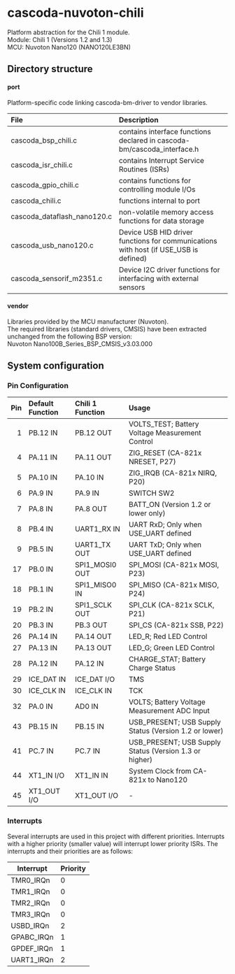 # cascoda-nuvoton-chili
Platform abstraction for the Chili 1 module.<br>
Module: Chili 1 (Versions 1.2 and 1.3)<br>
MCU:    Nuvoton Nano120 (NANO120LE3BN)<br>

## Directory structure
#### port
Platform-specific code linking cascoda-bm-driver to vendor libraries.

| File | Description |
| :--- | :--- |
|cascoda_bsp_chili.c | contains interface functions declared in cascoda-bm/cascoda_interface.h |
|cascoda_isr_chili.c | contains Interrupt Service Routines (ISRs) |
|cascoda_gpio_chili.c | contains functions for controlling module I/Os |
|cascoda_chili.c | functions internal to port |
|cascoda_dataflash_nano120.c | non-volatile memory access functions for data storage |
|cascoda_usb_nano120.c | Device USB HID driver functions for communications with host (if USE_USB is defined) |
|cascoda_sensorif_m2351.c | Device I2C driver functions for interfacing with external sensors |

#### vendor
Libraries provided by the MCU manufacturer (Nuvoton).<br>
The required libraries (standard drivers, CMSIS) have been extracted unchanged from the following BSP version:<br>
Nuvoton Nano100B_Series_BSP_CMSIS_v3.03.000

## System configuration
### Pin Configuration
 Pin    | Default Function  | Chili 1 Function | Usage
 -----: | :------------- | :----------------- | :-----------------------------
   1    | PB.12    IN    | PB.12       OUT    | VOLTS_TEST; Battery Voltage Measurement Control
   4    | PA.11    IN    | PA.11       OUT    | ZIG_RESET (CA-821x NRESET, P27)
   5    | PA.10    IN    | PA.10       IN     | ZIG_IRQB (CA-821x NIRQ, P20)
   6    | PA.9     IN    | PA.9        IN     | SWITCH SW2
   7    | PA.8     IN    | PA.8        OUT    | BATT_ON (Version 1.2 or lower only)
   8    | PB.4     IN    | UART1_RX    IN     | UART RxD; Only when USE_UART defined
   9    | PB.5     IN    | UART1_TX    OUT    | UART TxD; Only when USE_UART defined
  17    | PB.0     IN    | SPI1_MOSI0  OUT    | SPI_MOSI (CA-821x MOSI, P23)
  18    | PB.1     IN    | SPI1_MISO0  IN     | SPI_MISO (CA-821x MISO, P24)
  19    | PB.2     IN    | SPI1_SCLK   OUT    | SPI_CLK (CA-821x SCLK, P21)
  20    | PB.3     IN    | PB.3        OUT    | SPI_CS (CA-821x SSB, P22)
  26    | PA.14    IN    | PA.14       OUT    | LED_R; Red LED Control
  27    | PA.13    IN    | PA.13       OUT    | LED_G; Green LED Control
  28    | PA.12    IN    | PA.12       IN     | CHARGE_STAT; Battery Charge Status
  29    | ICE_DAT  IN    | ICE_DAT     I/O    | TMS
  30    | ICE_CLK  IN    | ICE_CLK     IN     | TCK
  32    | PA.0     IN    | AD0         IN     | VOLTS; Battery Voltage Measurement ADC Input
  43    | PB.15    IN    | PB.15       IN     | USB_PRESENT; USB Supply Status (Version 1.2 or lower)
  41    | PC.7     IN    | PC.7        IN     | USB_PRESENT; USB Supply Status (Version 1.3 or higher)
  44    | XT1_IN   I/O   | XT1_IN      IN     | System Clock from CA-821x to Nano120
  45    | XT1_OUT  I/O   | XT1_OUT     I/O    | -

### Interrupts
Several interrupts are used in this project with different priorities. Interrupts with a higher priority (smaller value) will interrupt lower priority ISRs. The interrupts and their priorities are as follows:

| Interrupt  | Priority |
| ---------- | -------- |
| TMR0_IRQn  | 0        |
| TMR1_IRQn  | 0        |
| TMR2_IRQn  | 0        |
| TMR3_IRQn  | 0        |
| USBD_IRQn  | 2        |
| GPABC_IRQn | 1        |
| GPDEF_IRQn | 1        |
| UART1_IRQn | 2        |
